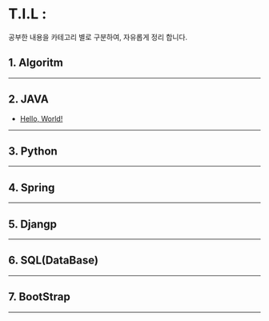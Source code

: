# T.I.L : <br/>
공부한 내용을 카테고리 별로 구분하여, 자유롭게 정리 합니다.<br/>
## 1. Algoritm
***
## 2. JAVA
  * [Hello, World!](https://github.com/flowermisty/T.I.L/blob/master/2.JAVA/HelloWorld.md)
***
## 3. Python
***
## 4. Spring
***
## 5. Djangp
***
## 6. SQL(DataBase)
***
## 7. BootStrap
***

